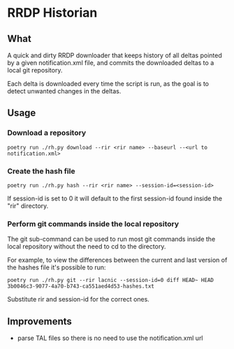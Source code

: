 # RRDP Historian

## What

A quick and dirty RRDP downloader that keeps history of all deltas pointed by a given notification.xml file, and commits the downloaded deltas to a local git repository.

Each delta is downloaded every time the script is run, as the goal is to detect unwanted changes in the deltas.

## Usage

### Download a repository

```
poetry run ./rh.py download --rir <rir name> --baseurl --<url to notification.xml>
```

### Create the hash file

```
poetry run ./rh.py hash --rir <rir name> --session-id=<session-id>
```

If session-id is set to 0 it will default to the first session-id found inside the "rir" directory.

### Perform git commands inside the local repository

The git sub-command can be used to run most git commands inside the local repository without the need to cd to the directory.

For example, to view the differences between the current and last version of the hashes file it's possible to run:

```
poetry run ./rh.py git --rir lacnic --session-id=0 diff HEAD~ HEAD 3b0046c3-9077-4a70-b743-ca551aed4d53-hashes.txt
```

Substitute rir and session-id for the correct ones.

## Improvements

- parse TAL files so there is no need to use the notification.xml url
